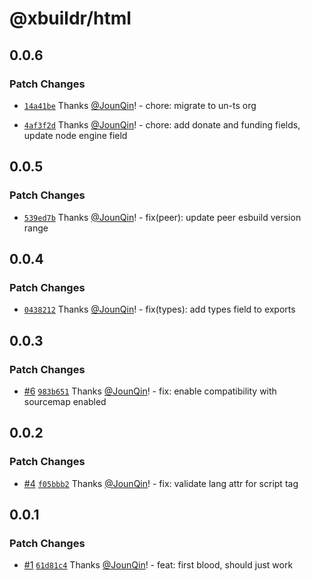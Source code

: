 # @xbuildr/html

## 0.0.6

### Patch Changes

- [`14a41be`](https://github.com/un-ts/xbuildr/commit/14a41bea9a7984e553a4039849557215bcd4ca08) Thanks [@JounQin](https://github.com/JounQin)! - chore: migrate to un-ts org

- [`4af3f2d`](https://github.com/un-ts/xbuildr/commit/4af3f2d2c9974fddc71eeb404c51d796f2bb8dec) Thanks [@JounQin](https://github.com/JounQin)! - chore: add donate and funding fields, update node engine field

## 0.0.5

### Patch Changes

- [`539ed7b`](https://github.com/rx-ts/xbuildr/commit/539ed7b9961cb454a1f2f0d06f50d84c02fa7346) Thanks [@JounQin](https://github.com/JounQin)! - fix(peer): update peer esbuild version range

## 0.0.4

### Patch Changes

- [`0438212`](https://github.com/rx-ts/xbuildr/commit/04382129496eaa3906e3435513ec4c4b35fc0134) Thanks [@JounQin](https://github.com/JounQin)! - fix(types): add types field to exports

## 0.0.3

### Patch Changes

- [#6](https://github.com/rx-ts/xbuildr/pull/6) [`983b651`](https://github.com/rx-ts/xbuildr/commit/983b651c9507bf935c4ca320183a6db03c0e6e5f) Thanks [@JounQin](https://github.com/JounQin)! - fix: enable compatibility with sourcemap enabled

## 0.0.2

### Patch Changes

- [#4](https://github.com/rx-ts/xbuildr/pull/4) [`f05bbb2`](https://github.com/rx-ts/xbuildr/commit/f05bbb2d77ad6fcdd13394ea6022bb9fa79d7c49) Thanks [@JounQin](https://github.com/JounQin)! - fix: validate lang attr for script tag

## 0.0.1

### Patch Changes

- [#1](https://github.com/rx-ts/xbuildr/pull/1) [`61d81c4`](https://github.com/rx-ts/xbuildr/commit/61d81c4b7aab18ca384817db668b671a05968fd9) Thanks [@JounQin](https://github.com/JounQin)! - feat: first blood, should just work
